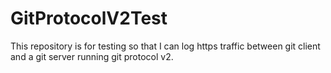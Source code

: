 # GitProtocolV2Test
This repository is for testing so that I can log https traffic between git client and a git server running git protocol v2.
